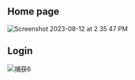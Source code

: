 ## Home page
![Screenshot 2023-08-12 at 2 35 47 PM](https://github.com/EdWIN1021/library-management-system/assets/17692914/297dc509-e68d-4686-b37e-986cc2201703)

## Login
![捕获6](https://user-images.githubusercontent.com/17692914/110072495-d7a06680-7db8-11eb-8fbd-d4081d148b83.PNG)

